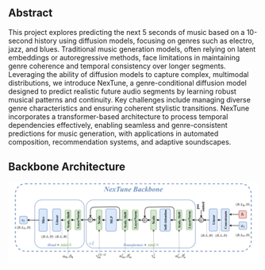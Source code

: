 ## Abstract

This project explores predicting the next 5 seconds of music based on a 10-second history using diffusion models, focusing on genres such as electro, jazz, and blues. Traditional music generation models, often relying on latent embeddings or autoregressive methods, face limitations in maintaining genre coherence and temporal consistency over longer segments. Leveraging the ability of diffusion models to capture complex, multimodal distributions, we introduce NexTune, a genre-conditional diffusion model designed to predict realistic future audio segments by learning robust musical patterns and continuity. Key challenges include managing diverse genre characteristics and ensuring coherent stylistic transitions. NexTune incorporates a transformer-based architecture to process temporal dependencies effectively, enabling seamless and genre-consistent predictions for music generation, with applications in automated composition, recommendation systems, and adaptive soundscapes.

## Backbone Architecture
![NexTune diffusion backbone](assets/Backbone.png)